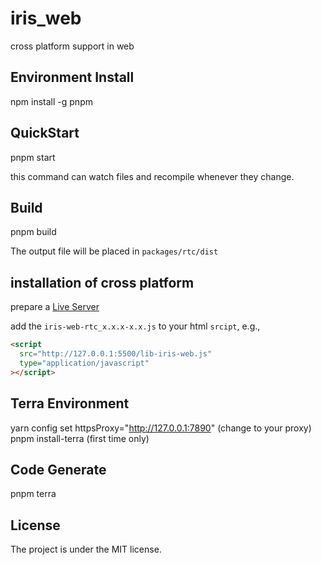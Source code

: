 # iris_web

cross platform support in web

## Environment Install

npm install -g pnpm

## QuickStart

pnpm start

this command can watch files and recompile whenever they change.

## Build

pnpm build

The output file will be placed in `packages/rtc/dist`

## installation of cross platform

prepare a [Live Server](https://github.com/ritwickdey/vscode-live-server-plus-plus)

add the `iris-web-rtc_x.x.x-x.x.js` to your html `srcipt`, e.g.,

```html
<script
  src="http://127.0.0.1:5500/lib-iris-web.js"
  type="application/javascript"
></script>
```

## Terra Environment

yarn config set httpsProxy="http://127.0.0.1:7890" (change to your proxy)
pnpm install-terra (first time only)

## Code Generate

pnpm terra

## License

The project is under the MIT license.
